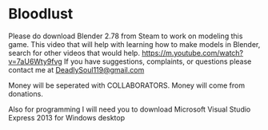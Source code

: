 # Bloodlust
Please do download Blender 2.78 from Steam to work on modeling this game.
This video that will help with learning how to make models in Blender, search for other videos that would help.
https://m.youtube.com/watch?v=7aU6Wty9fvg
If you have suggestions, complaints, or questions please contact me at DeadlySoul119@gmail.com


Money will be seperated with COLLABORATORS. Money will come from donations.

Also for programming I will need you to download Microsoft Visual Studio Express 2013 for Windows desktop
